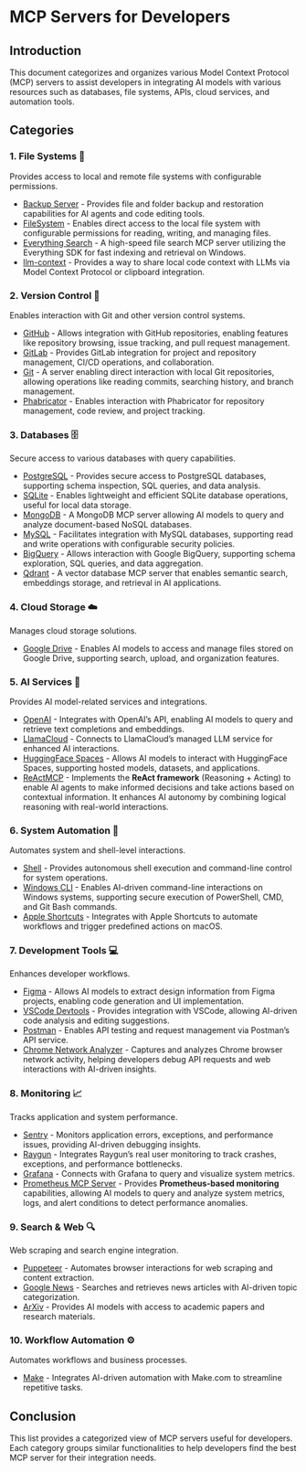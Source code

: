 # MCP Servers for Developers

## Introduction
This document categorizes and organizes various Model Context Protocol (MCP) servers to assist developers in integrating AI models with various resources such as databases, file systems, APIs, cloud services, and automation tools.

## Categories

### 1. **File Systems** 📂
Provides access to local and remote file systems with configurable permissions.
- [Backup Server](https://github.com/hexitex/MCP-Backup-Server) - Provides file and folder backup and restoration capabilities for AI agents and code editing tools.
- [FileSystem](https://github.com/modelcontextprotocol/servers/tree/main/src/filesystem) - Enables direct access to the local file system with configurable permissions for reading, writing, and managing files.
- [Everything Search](https://github.com/mamertofabian/mcp-everything-search) - A high-speed file search MCP server utilizing the Everything SDK for fast indexing and retrieval on Windows.
- [llm-context](https://github.com/cyberchitta/llm-context.py) - Provides a way to share local code context with LLMs via Model Context Protocol or clipboard integration.

### 2. **Version Control** 🔄
Enables interaction with Git and other version control systems.
- [GitHub](https://github.com/modelcontextprotocol/servers/tree/main/src/github) - Allows integration with GitHub repositories, enabling features like repository browsing, issue tracking, and pull request management.
- [GitLab](https://github.com/modelcontextprotocol/servers/tree/main/src/gitlab) - Provides GitLab integration for project and repository management, CI/CD operations, and collaboration.
- [Git](https://github.com/modelcontextprotocol/servers/tree/main/src/git) - A server enabling direct interaction with local Git repositories, allowing operations like reading commits, searching history, and branch management.
- [Phabricator](https://github.com/baba786/phabricator-mcp-server) - Enables interaction with Phabricator for repository management, code review, and project tracking.

### 3. **Databases** 🗄️
Secure access to various databases with query capabilities.
- [PostgreSQL](https://github.com/modelcontextprotocol/servers/tree/main/src/postgres) - Provides secure access to PostgreSQL databases, supporting schema inspection, SQL queries, and data analysis.
- [SQLite](https://github.com/modelcontextprotocol/servers/tree/main/src/sqlite) - Enables lightweight and efficient SQLite database operations, useful for local data storage.
- [MongoDB](https://github.com/kiliczsh/mcp-mongo-server) - A MongoDB MCP server allowing AI models to query and analyze document-based NoSQL databases.
- [MySQL](https://github.com/designcomputer/mysql_mcp_server) - Facilitates integration with MySQL databases, supporting read and write operations with configurable security policies.
- [BigQuery](https://github.com/LucasHild/mcp-server-bigquery) - Allows interaction with Google BigQuery, supporting schema exploration, SQL queries, and data aggregation.
- [Qdrant](https://github.com/qdrant/mcp-server-qdrant/) - A vector database MCP server that enables semantic search, embeddings storage, and retrieval in AI applications.

### 4. **Cloud Storage** ☁️
Manages cloud storage solutions.
- [Google Drive](https://github.com/modelcontextprotocol/servers/tree/main/src/gdrive) - Enables AI models to access and manage files stored on Google Drive, supporting search, upload, and organization features.

### 5. **AI Services** 🤝
Provides AI model-related services and integrations.
- [OpenAI](https://github.com/pierrebrunelle/mcp-server-openai) - Integrates with OpenAI’s API, enabling AI models to query and retrieve text completions and embeddings.
- [LlamaCloud](https://github.com/run-llama/mcp-server-llamacloud) - Connects to LlamaCloud’s managed LLM service for enhanced AI interactions.
- [HuggingFace Spaces](https://github.com/evalstate/mcp-hfspace) - Allows AI models to interact with HuggingFace Spaces, supporting hosted models, datasets, and applications.
- [ReActMCP](https://github.com/mshojaei77/ReActMCP) - Implements the **ReAct framework** (Reasoning + Acting) to enable AI agents to make informed decisions and take actions based on contextual information. It enhances AI autonomy by combining logical reasoning with real-world interactions.

### 6. **System Automation** 🤖
Automates system and shell-level interactions.
- [Shell](https://github.com/rusiaaman/wcgw) - Provides autonomous shell execution and command-line control for system operations.
- [Windows CLI](https://github.com/SimonB97/win-cli-mcp-server) - Enables AI-driven command-line interactions on Windows systems, supporting secure execution of PowerShell, CMD, and Git Bash commands.
- [Apple Shortcuts](https://github.com/recursechat/mcp-server-apple-shortcuts) - Integrates with Apple Shortcuts to automate workflows and trigger predefined actions on macOS.

### 7. **Development Tools** 💻
Enhances developer workflows.
- [Figma](https://github.com/GLips/Figma-Context-MCP) - Allows AI models to extract design information from Figma projects, enabling code generation and UI implementation.
- [VSCode Devtools](https://github.com/biegehydra/BifrostMCP) - Provides integration with VSCode, allowing AI-driven code analysis and editing suggestions.
- [Postman](https://github.com/delano/postman-mcp-server) - Enables API testing and request management via Postman’s API service.
- [Chrome Network Analyzer](https://github.com/weetime/chrome-network-analyzer) - Captures and analyzes Chrome browser network activity, helping developers debug API requests and web interactions with AI-driven insights.

### 8. **Monitoring** 📈
Tracks application and system performance.
- [Sentry](https://github.com/modelcontextprotocol/servers/tree/main/src/sentry) - Monitors application errors, exceptions, and performance issues, providing AI-driven debugging insights.
- [Raygun](https://github.com/MindscapeHQ/mcp-server-raygun) - Integrates Raygun’s real user monitoring to track crashes, exceptions, and performance bottlenecks.
- [Grafana](https://github.com/grafana/mcp-grafana) - Connects with Grafana to query and visualize system metrics.
- [Prometheus MCP Server](https://github.com/weetime/prometheus-mcp-server) - Provides **Prometheus-based monitoring** capabilities, allowing AI models to query and analyze system metrics, logs, and alert conditions to detect performance anomalies.

### 9. **Search & Web** 🔍
Web scraping and search engine integration.
- [Puppeteer](https://github.com/modelcontextprotocol/servers/tree/main/src/puppeteer) - Automates browser interactions for web scraping and content extraction.
- [Google News](https://github.com/ChanMeng666/server-google-news) - Searches and retrieves news articles with AI-driven topic categorization.
- [ArXiv](https://github.com/blazickjp/arxiv-mcp-server) - Provides AI models with access to academic papers and research materials.

### 10. **Workflow Automation** ⚙️
Automates workflows and business processes.
- [Make](https://github.com/integromat/make-mcp-server) - Integrates AI-driven automation with Make.com to streamline repetitive tasks.

## Conclusion
This list provides a categorized view of MCP servers useful for developers. Each category groups similar functionalities to help developers find the best MCP server for their integration needs.


